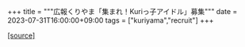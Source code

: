 +++
title = """広報くりやま「集まれ！Kuriっ子アイドル」募集"""
date = 2023-07-31T16:00:00+09:00
tags = ["kuriyama","recruit"]
+++


[[source]](https://www.town.kuriyama.hokkaido.jp/site/koho/23257.html)

